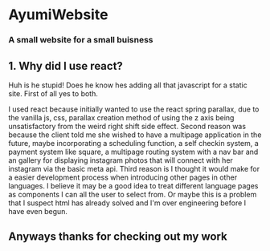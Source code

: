 # AyumiWebsite
### A small website for a small buisness

## 1. Why did I use react?
Huh is he stupid! Does he know hes adding all that javascript for a static site. First of all yes to both.

I used react because initially wanted to use the react spring parallax, due to the vanilla js, css, parallax creation method of using the z axis being unsatisfactory from the weird right shift side effect. 
Second reason was because the client told me she wished to have a multipage application in the future, maybe incorporating a scheduling function, a self checkin system, a payment system like square, a multipage routing system with a nav bar and an gallery for displaying instagram photos that will connect with her instagram via the basic meta api. 
Third reason is I thought it would make for a easier development process when introducing other pages in other languages. I believe it may be a good idea to treat different language pages as components I can all the user to select from. Or maybe this is a problem that I suspect html has already solved and I'm over engineering before I have even begun.

## Anyways thanks for checking out my work
